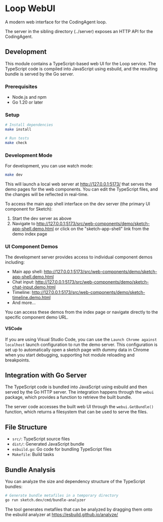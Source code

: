 # Loop WebUI

A modern web interface for the CodingAgent loop.

The server in the sibling directory (../server) exposes an HTTP API for
the CodingAgent.

## Development

This module contains a TypeScript-based web UI for the Loop service. The TypeScript code is compiled into JavaScript using esbuild, and the resulting bundle is served by the Go server.

### Prerequisites

- Node.js and npm
- Go 1.20 or later

### Setup

```bash
# Install dependencies
make install

# Run tests
make check
```

### Development Mode

For development, you can use watch mode:

```bash
make dev
```

This will launch a local web server at http://127.0.0.1:5173/ that serves the demo pages for the web components. You can edit the TypeScript files, and the changes will be reflected in real-time.

To access the main app shell interface on the dev server (the primary UI component for Sketch):

1. Start the dev server as above
2. Navigate to http://127.0.0.1:5173/src/web-components/demo/sketch-app-shell.demo.html
   or click on the "sketch-app-shell" link from the demo index page

### UI Component Demos

The development server provides access to individual component demos including:

- Main app shell: http://127.0.0.1:5173/src/web-components/demo/sketch-app-shell.demo.html
- Chat input: http://127.0.0.1:5173/src/web-components/demo/sketch-chat-input.demo.html
- Timeline: http://127.0.0.1:5173/src/web-components/demo/sketch-timeline.demo.html
- And more...

You can access these demos from the index page or navigate directly to the specific component demo URL.

#### VSCode

If you are using Visual Studio Code, you can use the `Launch Chrome against localhost` launch configuration to run the demo server. This configuration is set up to automatically open a sketch page with dummy data in Chrome when you start debugging, supporting hot module reloading and breakpoints.

## Integration with Go Server

The TypeScript code is bundled into JavaScript using esbuild and then served by the Go HTTP server. The integration happens through the `webui` package, which provides a function to retrieve the built bundle.

The server code accesses the built web UI through the `webui.GetBundle()` function, which returns a filesystem that can be used to serve the files.

## File Structure

- `src/`: TypeScript source files
- `dist/`: Generated JavaScript bundle
- `esbuild.go`: Go code for bundling TypeScript files
- `Makefile`: Build tasks

## Bundle Analysis

You can analyze the size and dependency structure of the TypeScript bundles:

```bash
# Generate bundle metafiles in a temporary directory
go run sketch.dev/cmd/bundle-analyzer
```

The tool generates metafiles that can be analyzed by dragging them onto the esbuild analyzer at https://esbuild.github.io/analyze/
